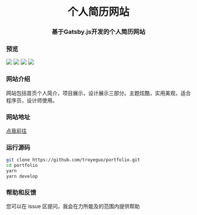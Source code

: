 <h1 align="center">个人简历网站</h1>
<h3 align="center">基于Gatsby.js开发的个人简历网站</h3>

### 预览

<img src="https://i.loli.net/2020/05/21/C6TXI2SNdO8jZsf.png">
<img src="https://i.loli.net/2020/05/21/xyPrVL2mGC1WEZ7.png">
<img src="https://i.loli.net/2020/05/21/LeqwgVTzRXcDbrm.png">
<img src="https://i.loli.net/2020/05/21/hOATEIFbqSC5JZD.png">

### 网站介绍

网站包括首页个人简介，项目展示，设计展示三部分。主题炫酷，实用美观，适合程序员，设计师使用。

### 网站地址

[点我前往](https://960960.xyz)

### 运行源码

```bash
git clone https://github.com/troyeguo/portfolio.git
cd portfolio
yarn
yarn develop
```

### 帮助和反馈

您可以在 issue 区提问，我会在力所能及的范围内提供帮助
